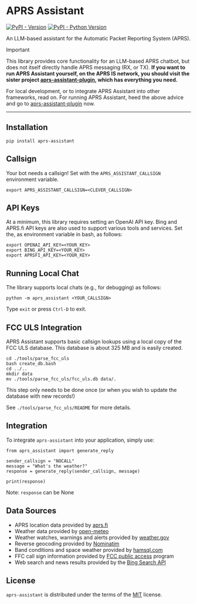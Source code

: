 # APRS Assistant

[![PyPI - Version](https://img.shields.io/pypi/v/aprs-assistant.svg)](https://pypi.org/project/aprs-assistant)
[![PyPI - Python Version](https://img.shields.io/pypi/pyversions/aprs-assistant.svg)](https://pypi.org/project/aprs-assistant)

An LLM-based assistant for the Automatic Packet Reporting System (APRS).

> [!IMPORTANT]
> This library provides core functionality for an LLM-based APRS chatbot, but does not itself directly handle APRS messaging (RX, or TX). **If you want to run APRS Assistant yourself, on the APRS IS network, you should visit the sister project [aprs-assistant-plugin](https://github.com/afourney/aprsd-assistant-plugin), which has everything you need.**

For local development, or to integrate APRS Assistant into other frameworks, read on. For running APRS Assistant, heed the above advice and go to [aprs-assistant-plugin](https://github.com/afourney/aprsd-assistant-plugin) now.

---

## Installation

```console
pip install aprs-assistant
```

## Callsign

Your bot needs a callsign! Set with the `APRS_ASSISTANT_CALLSIGN` environment variable.

```console
export APRS_ASSISTANT_CALLSIGN=<CLEVER_CALLSIGN>
```

## API Keys

At a minimum, this library requires setting an OpenAI API key. Bing and APRS.fi API keys are also used to support various tools and services. Set the, as environment variable in bash, as follows:

```console
export OPENAI_API_KEY=<YOUR_KEY>
export BING_API_KEY=<YOUR_KEY>
export APRSFI_API_KEY=<YOUR_KEY>
```

## Running Local Chat

The library supports local chats (e.g., for debugging) as follows:

```console
python -m aprs_assistant <YOUR_CALLSIGN>
```

Type `exit` or press `Ctrl-D` to exit.

## FCC ULS Integration

APRS Assistant supports basic callsign lookups using a local copy of the FCC ULS database. This database is about 325 MB and is easily created.

```
cd ./tools/parse_fcc_uls
bash create_db.bash
cd ../..
mkdir data
mv ./tools/parse_fcc_uls/fcc_uls.db data/.
```

This step only needs to be done once (or when you wish to update the database with new records!)

See `./tools/parse_fcc_uls/README` for more details.

## Integration

To integrate `aprs-assistant` into your application, simply use:

```
from aprs_assistant import generate_reply

sender_callsign = "NOCALL"
message = "What's the weather?"
response = generate_reply(sender_callsign, message)

print(response)
```

Note: `response` can be None


## Data Sources

- APRS location data provided by [aprs.fi](https://aprs.fi/page/api)
- Weather data provided by [open-meteo](https://open-meteo.com/en/docs)
- Weather watches, warnings and alerts provided by [weather.gov](https://www.weather.gov/documentation/services-web-api)
- Reverse geocoding provided by [Nominatim](https://nominatim.org/release-docs/develop/api/Overview/)
- Band conditions and space weather provided by [hamsql.com](https://www.hamqsl.com/#addrssxml) 
- FFC call sign information provided by [FCC public access](https://www.fcc.gov/uls/transactions/daily-weekly#weekly-files) program 
- Web search and news results provided by the [Bing Search API](https://www.microsoft.com/en-us/bing/apis/bing-web-search-api)


## License

`aprs-assistant` is distributed under the terms of the [MIT](https://spdx.org/licenses/MIT.html) license.

